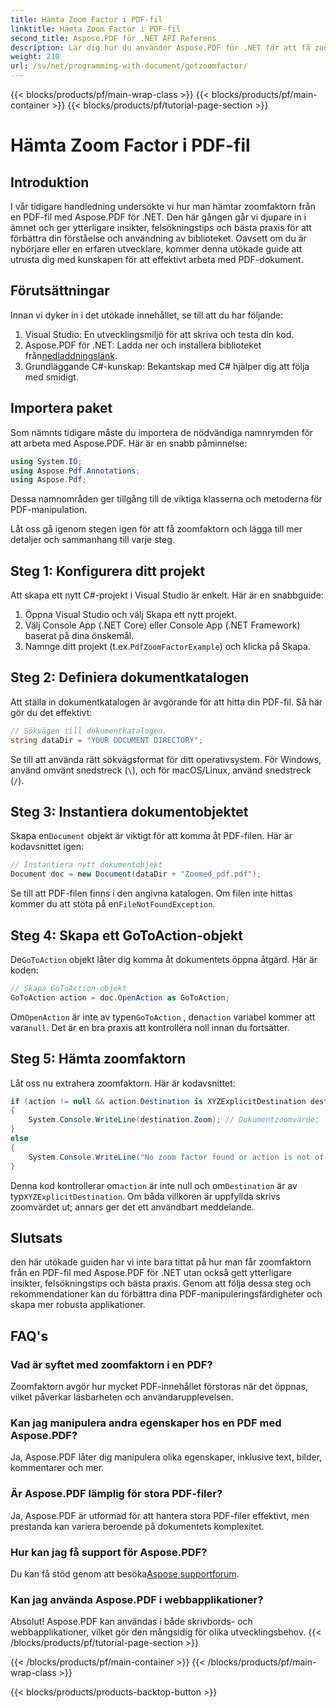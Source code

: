 ```yaml
---
title: Hämta Zoom Factor i PDF-fil
linktitle: Hämta Zoom Factor i PDF-fil
second_title: Aspose.PDF för .NET API Referens
description: Lär dig hur du använder Aspose.PDF för .NET för att få zoomfaktorn i PDF-fil med denna steg-för-steg-guide.
weight: 210
url: /sv/net/programming-with-document/getzoomfactor/
---
```


{{< blocks/products/pf/main-wrap-class >}}
{{< blocks/products/pf/main-container >}}
{{< blocks/products/pf/tutorial-page-section >}}

# Hämta Zoom Factor i PDF-fil

## Introduktion

I vår tidigare handledning undersökte vi hur man hämtar zoomfaktorn från en PDF-fil med Aspose.PDF för .NET. Den här gången går vi djupare in i ämnet och ger ytterligare insikter, felsökningstips och bästa praxis för att förbättra din förståelse och användning av biblioteket. Oavsett om du är nybörjare eller en erfaren utvecklare, kommer denna utökade guide att utrusta dig med kunskapen för att effektivt arbeta med PDF-dokument.

## Förutsättningar

Innan vi dyker in i det utökade innehållet, se till att du har följande:

1. Visual Studio: En utvecklingsmiljö för att skriva och testa din kod.
2. Aspose.PDF för .NET: Ladda ner och installera biblioteket från[nedladdningslänk](https://releases.aspose.com/pdf/net/).
3. Grundläggande C#-kunskap: Bekantskap med C# hjälper dig att följa med smidigt.

## Importera paket

Som nämnts tidigare måste du importera de nödvändiga namnrymden för att arbeta med Aspose.PDF. Här är en snabb påminnelse:

```csharp
using System.IO;
using Aspose.Pdf.Annotations;
using Aspose.Pdf;
```

Dessa namnområden ger tillgång till de viktiga klasserna och metoderna för PDF-manipulation.

Låt oss gå igenom stegen igen för att få zoomfaktorn och lägga till mer detaljer och sammanhang till varje steg.

## Steg 1: Konfigurera ditt projekt

Att skapa ett nytt C#-projekt i Visual Studio är enkelt. Här är en snabbguide:

1. Öppna Visual Studio och välj Skapa ett nytt projekt.
2. Välj Console App (.NET Core) eller Console App (.NET Framework) baserat på dina önskemål.
3.  Namnge ditt projekt (t.ex.`PdfZoomFactorExample`) och klicka på Skapa.

## Steg 2: Definiera dokumentkatalogen

Att ställa in dokumentkatalogen är avgörande för att hitta din PDF-fil. Så här gör du det effektivt:

```csharp
// Sökvägen till dokumentkatalogen.
string dataDir = "YOUR DOCUMENT DIRECTORY";
```

Se till att använda rätt sökvägsformat för ditt operativsystem. För Windows, använd omvänt snedstreck (`\`), och för macOS/Linux, använd snedstreck (`/`).

## Steg 3: Instantiera dokumentobjektet

Skapa en`Document` objekt är viktigt för att komma åt PDF-filen. Här är kodavsnittet igen:

```csharp
// Instantiera nytt dokumentobjekt
Document doc = new Document(dataDir + "Zoomed_pdf.pdf");
```

 Se till att PDF-filen finns i den angivna katalogen. Om filen inte hittas kommer du att stöta på en`FileNotFoundException`.

## Steg 4: Skapa ett GoToAction-objekt

 De`GoToAction` objekt låter dig komma åt dokumentets öppna åtgärd. Här är koden:

```csharp
// Skapa GoToAction-objekt
GoToAction action = doc.OpenAction as GoToAction;
```

 Om`OpenAction` är inte av typen`GoToAction` , den`action` variabel kommer att vara`null`. Det är en bra praxis att kontrollera noll innan du fortsätter.

## Steg 5: Hämta zoomfaktorn

Låt oss nu extrahera zoomfaktorn. Här är kodavsnittet:

```csharp
if (action != null && action.Destination is XYZExplicitDestination destination)
{
    System.Console.WriteLine(destination.Zoom); // Dokumentzoomvärde;
}
else
{
    System.Console.WriteLine("No zoom factor found or action is not of type GoToAction.");
}
```

 Denna kod kontrollerar om`action` är inte null och om`Destination` är av typ`XYZExplicitDestination`. Om båda villkoren är uppfyllda skrivs zoomvärdet ut; annars ger det ett användbart meddelande.

## Slutsats

den här utökade guiden har vi inte bara tittat på hur man får zoomfaktorn från en PDF-fil med Aspose.PDF för .NET utan också gett ytterligare insikter, felsökningstips och bästa praxis. Genom att följa dessa steg och rekommendationer kan du förbättra dina PDF-manipuleringsfärdigheter och skapa mer robusta applikationer.

## FAQ's

### Vad är syftet med zoomfaktorn i en PDF?
Zoomfaktorn avgör hur mycket PDF-innehållet förstoras när det öppnas, vilket påverkar läsbarheten och användarupplevelsen.

### Kan jag manipulera andra egenskaper hos en PDF med Aspose.PDF?
Ja, Aspose.PDF låter dig manipulera olika egenskaper, inklusive text, bilder, kommentarer och mer.

### Är Aspose.PDF lämplig för stora PDF-filer?
Ja, Aspose.PDF är utformad för att hantera stora PDF-filer effektivt, men prestanda kan variera beroende på dokumentets komplexitet.

### Hur kan jag få support för Aspose.PDF?
 Du kan få stöd genom att besöka[Aspose supportforum](https://forum.aspose.com/c/pdf/10).

### Kan jag använda Aspose.PDF i webbapplikationer?
Absolut! Aspose.PDF kan användas i både skrivbords- och webbapplikationer, vilket gör den mångsidig för olika utvecklingsbehov.
{{< /blocks/products/pf/tutorial-page-section >}}

{{< /blocks/products/pf/main-container >}}
{{< /blocks/products/pf/main-wrap-class >}}

{{< blocks/products/products-backtop-button >}}
